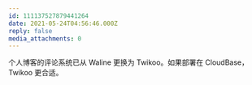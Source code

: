```yaml
---
id: 111137527879441264
date: 2021-05-24T04:56:46.000Z
reply: false
media_attachments: 0
---
```


个人博客的评论系统已从 Waline 更换为 Twikoo。如果部署在 CloudBase，Twikoo 更合适。

